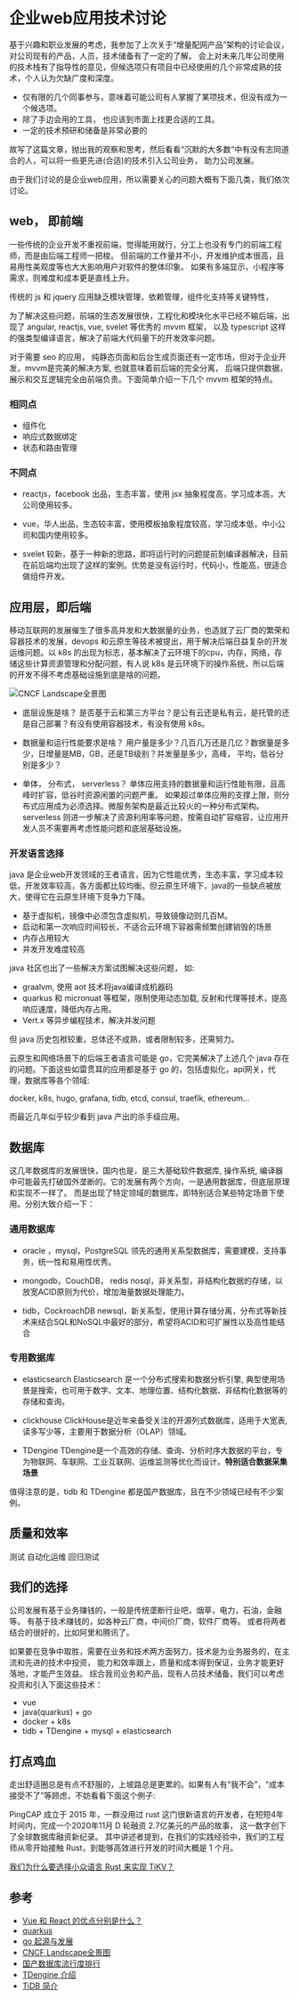 # 企业web应用技术讨论

基于兴趣和职业发展的考虑，我参加了上次关于“增量配网产品”架构的讨论会议，对公司现有的产品，人员，技术储备有了一定的了解。
会上对未来几年公司使用的技术栈有了指导性的意见，但候选项只有项目中已经使用的几个非常成熟的技术，个人认为欠缺广度和深度。

- 仅有限的几个同事参与，意味着可能公司有人掌握了某项技术，但没有成为一个候选项。
- 除了手边会用的工具， 也应该到市面上找更合适的工具。
- 一定的技术预研和储备是非常必要的

故写了这篇文章，抛出我的观察和思考，然后看看“沉默的大多数"中有没有志同道合的人，可以将一些更先进(合适)的技术引入公司业务，
助力公司发展。

由于我们讨论的是企业web应用，所以需要关心的问题大概有下面几类，我们依次讨论。

## web， 即前端

一些传统的企业开发不重视前端，觉得能用就行，分工上也没有专门的前端工程师，而是由后端工程师一把梭。
但前端的工作量并不小，开发维护成本很高，且易用性美观度等也大大影响用户对软件的整体印象。
如果有多端显示，小程序等需求，则难度和成本更是直线上升。

传统的 js 和 jquery 应用缺乏模块管理，依赖管理，组件化支持等关键特性，

为了解决这些问题，前端的生态发展很快，工程化和模块化水平已经不输后端，出现了 angular, reactjs, vue, svelet 等优秀的 mvvm 框架，
以及 typescript 这样的强类型编译语言，解决了前端大代码量下的开发效率问题。



对于需要 seo 的应用， 纯静态页面和后台生成页面还有一定市场，但对于企业开发，mvvm是完美的解决方案, 也就意味着前后端的完全分离，
后端只提供数据，展示和交互逻辑完全由前端负责。下面简单介绍一下几个 mvvm 框架的特点。

### 相同点

- 组件化
- 响应式数据绑定
- 状态和路由管理

### 不同点

- reactjs，facebook 出品，生态丰富，使用 jsx 抽象程度高，学习成本高，大公司使用较多。

- vue，华人出品，生态较丰富，使用模板抽象程度较高，学习成本低，中小公司和国内使用较多。

- svelet 较新，基于一种新的思路，即将运行时的问题提前到编译器解决，目前在前后端均出现了这样的案例。优势是没有运行时，代码小，性能高，很适合做组件开发。

## 应用层，即后端

移动互联网的发展催生了很多高并发和大数据量的业务，也造就了云厂商的繁荣和容器技术的发展，devops 和云原生等技术被提出，用于解决后端日益复杂的开发运维问题。以 k8s 的出现为标志，基本解决了云环境下的cpu，内存，网络，存储这些计算资源管理和分配问题，有人说 k8s 是云环境下的操作系统，所以后端的开发不得不考虑基础设施到底是啥的问题。

![CNCF Landscape全景图](https://landscape.cncf.io/images/landscape.png)

- 底层设施是啥？
是否基于云和第三方平台？是公有云还是私有云，是托管的还是自己部署？有没有使用容器技术，有没有使用 k8s。

- 数据量和运行性能要求是啥？
用户量是多少？几百几万还是几亿？数据量是多少，日增量是MB，GB，还是TB级别？并发量是多少，高峰， 平均，低谷分别是多少？

- 单体， 分布式， serverless？
单体应用支持的数据量和运行性能有限，且高峰时扩容，低谷时资源闲置的问题严重。
如果超过单体应用的支撑上限，则分布式应用成为必须选择。微服务架构是最近比较火的一种分布式架构。serverless 则进一步解决了资源利用率等问题，按需自动扩容缩容，让应用开发人员不需要再考虑性能问题和底层基础设施。

### 开发语言选择

java 是企业web开发领域的王者语言，因为它性能优秀，生态丰富，学习成本较低，开发效率较高，各方面都比较均衡。但云原生环境下，java的一些缺点被放大，使得它在云原生环境下竞争力下降。

- 基于虚拟机，镜像中必须包含虚拟机，导致镜像动则几百M。
- 启动和第一次响应时间较长，不适合云环境下容器需频繁创建销毁的场景
- 内存占用较大
- 并发开发难度较高

java 社区也出了一些解决方案试图解决这些问题， 如:

- graalvm, 使用 aot 技术将java编译成机器码
- quarkus 和 micronuat 等框架，限制使用动态加载, 反射和代理等技术，提高响应速度，降低内存占用。
- Vert.x 等异步编程技术，解决并发问题

但 java 历史包袱较重，总体还不成熟，或者限制较多，还需努力。

云原生和网络场景下的后端王者语言可能是 go，它完美解决了上述几个 java 存在的问题。下面这些如雷贯耳的应用都是基于 go 的，包括虚拟化，api网关，代理，数据库等各个领域:

docker, k8s, hugo, grafana, tidb, etcd, consul, traefik, ethereum...

而最近几年似乎较少看到 java 产出的杀手级应用。

## 数据库

这几年数据库的发展很快，国内也是，是三大基础软件数据库, 操作系统, 编译器中可能最先打破国外垄断的。它的发展有两个方向，一是通用数据库，但底层原理和实现不一样了。
而是出现了特定领域的数据库，即特别适合某些特定场景下使用。分别大致介绍一下：

### 通用数据库

- oracle ，mysql，PostgreSQL
领先的通用关系型数据库，需要建模，支持事务，统一性和易用性优秀。

- mongodb，CouchDB， redis
nosql，非关系型，非结构化数据的存储，以放宽ACID原则为代价，增加海量数据处理能力。

- tidb，CockroachDB
newsql，新关系型，使用计算存储分离，分布式等新技术来结合SQL和NoSQL中最好的部分，希望将ACID和可扩展性以及高性能结合

### 专用数据库

- elasticsearch
Elasticsearch 是一个分布式搜索和数据分析引擎, 典型使用场景是搜索，也可用于数字、文本、地理位置、结构化数据、非结构化数据等的存储和查询。

- clickhouse
ClickHouse是近年来备受关注的开源列式数据库，适用于大宽表,  读多写少等，主要用于数据分析（OLAP）领域。

- TDengine
TDengine是一个高效的存储、查询、分析时序大数据的平台，专为物联网、车联网、工业互联网、运维监测等优化而设计。**特别适合数据采集场景**

值得注意的是，tidb 和 TDengine 都是国产数据库，且在不少领域已经有不少案例。

## 质量和效率

测试
自动化运维
回归测试

## 我们的选择

公司发展有基于业务赚钱的，一般是传统垄断行业吧，烟草，电力，石油，金融等。
有基于技术赚钱的，如各种云厂商，中间价厂商，软件厂商等。
或者将两者结合的很好的，比如阿里和腾讯了。

如果要在竞争中取胜，需要在业务和技术两方面努力，技术是为业务服务的，在主流和先进的技术中投资，
能力和效率跟上，质量和成本得到保证，业务才能更好落地，才能产生效益。
综合我司业务和产品，现有人员技术储备，我们可以考虑投资和引入下面这些技术：

- vue
- java(quarkus) + go
- docker + k8s
- tidb + TDengine + mysql +  elasticsearch

## 打点鸡血

走出舒适圈总是有点不舒服的，上坡路总是更累的。如果有人有“我不会”，“成本接受不了”等顾虑，不妨看看下面这个例子:

PingCAP 成立于 2015 年，一群没用过 rust 这门很新语言的开发者，在短短4年时间内，完成一个2020年11月 D 轮融资 2.7亿美元的产品的故事，
这一数字创下了全球数据库融资新纪录。
其中讲述者提到，在我们的实践经验中，我们的工程师从零开始接触 Rust，到能够高效进行开发的时间大概是 1 个月。

[我们为什么要选择小众语言 Rust 来实现 TiKV？](https://www.infoq.cn/article/2017/09/select-minority-language-rust-ti)

## 参考

- [Vue 和 React 的优点分别是什么？](https://www.zhihu.com/question/301860721)
- [quarkus](https://quarkus.io/)
- [go 起源与发展](https://learnku.com/docs/the-way-to-go/origin-and-development/3562)
- [CNCF Landscape全景图](https://landscape.cncf.io/)
- [国产数据库流行度排行](https://www.modb.pro/dbRank)
- [TDengine 介绍](https://www.taosdata.com/cn/documentation/evaluation/)
- [TiDB 简介](https://docs.pingcap.com/zh/tidb/stable/overview)
